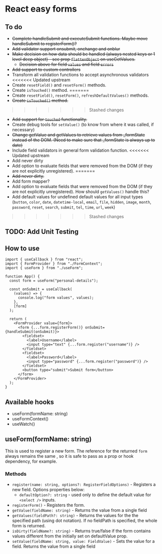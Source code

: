# React easy forms

## To do

- ~~Complete handleSubmit and executeSubmit functions. Maybe move handleSubmit to registerForm()?~~
- ~~Add validator support onsubmit, onchange and onblur~~
- ~~Make decision on how data should be handled (always nested keys or 1 level deep object) - see prop `flattenObject` on useGetValues.~~
  - ~~Decision above for field `values` and field `errors`~~
- ~~Add support to custom controllers~~
- Transform all validation functions to accept asynchronous validators
<<<<<<< Updated upstream
- Create `resetField()` and `resetForm()` methods.
- Create `isTouched()` method.
=======
- Create `resetField()`, `resetForm()`, `refreshDefaultValues()` methods.
- ~~Create `isTouched()` method.~~
>>>>>>> Stashed changes
- ~~Add support for `touched` functionality.~~
- Create debug tools for `setValue()` (to know from where it was called, if necessary)
- ~~Change getValue and getValues to retrieve values from \_formState instead of the DOM. (Need to make sure that \_formState is always up to date)~~
- Include field validators in general form validation function.
<<<<<<< Updated upstream
- Add never dirty
- Add option to evaluate fields that were removed from the DOM (if they are not explicitly unregistered).
=======
- ~~Add never dirty.~~
- Add form mapper?
- Add option to evaluate fields that were removed from the DOM (if they are not explicitly unregistered). How should `getValues()` handle this?
- Add default values for undefined default values for all input types (`button`, `color`, `date`, `datetime-local`, `email`, `file`, `hidden`, `image`, `month`, `password`, `reset`, `search`, `submit`, `tel`, `time`, `url`, `week`)
>>>>>>> Stashed changes

## TODO: Add Unit Testing

## How to use

```tsx
import { useCallback } from "react";
import { FormProvider } from "./FormContext";
import { useForm } from "./useForm";

function App() {
  const form = useForm("personal-details");

  const onSubmit = useCallback(
    (values) => {
      console.log("form values", values);
    },
    [form]
  );

  return (
    <FormProvider value={form}>
      <form {...form.registerForm()} onSubmit={handleSubmit(onSubmit)}>
        <fieldset>
          <label>Username</label>
          <input type="text" {...form.register("username")} />
        </fieldset>
        <fieldset>
          <label>Password</label>
          <input type="password" {...form.register("password")} />
        </fieldset>
        <button type="submit">Submit form</button>
      </form>
    </FormProvider>
  );
}
```

## Available hooks

- useForm(formName: string)
- useFormContext()
- useWatch()

## useForm(formName: string)

This is used to register a new form. The reference for the returned `form` always remains the same , so it is safe to pass as a prop or hook dependency, for example.

### Methods

- `register(name: string, options?: RegisterFieldOptions)` - Registers a new field. Options properties below:
  - `defaultOption?: string` - used only to define the default value for `<select />` inputs.
- `registerForm()` - Registers the form.
- `getValue(fieldName: string)` - Returns the value from a single field
- `getValues(fieldPath?: string)` - Returns the values for the the specified path (using dot notation). If no fieldPath is specified, the whole form is returned.
- `isDirty(fieldName?: string)` - Returns true/false if the form contains values different from the initially set on defaultValue prop.
- `setValue(fieldName: string, value: FieldValue)` - Sets the value for a field.
  Returns the value from a single field
